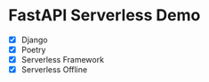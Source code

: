 # FastAPI Serverless Demo

- [x] Django
- [x] Poetry
- [x] Serverless Framework
- [x] Serverless Offline